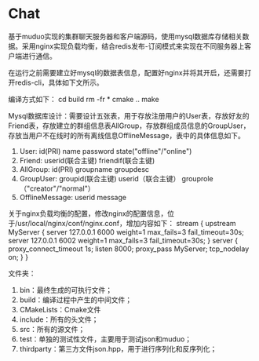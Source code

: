 # Chat
基于muduo实现的集群聊天服务器和客户端源码，使用mysql数据库存储相关数据。采用nginx实现负载均衡，结合redis发布-订阅模式来实现在不同服务器上客户端进行通信。 


在运行之前需要建立好mysql的数据表信息，配置好nginx并将其开启，还需要打开redis-cli，具体如下文所示。

编译方式如下：
cd build
rm -fr *
cmake ..
make

Mysql数据库设计：需要设计五张表，用于存放注册用户的User表，存放好友的Friend表，存放建立的群组信息表AllGroup，存放群组成员信息的GroupUser，存放当用户不在线时的所有离线信息OfflineMessage，表中的具体信息如下。
1. User: id(PRI) name  password  state("offline"/"online")
2. Friend: userid(联合主键)  friendif(联合主键)
3. AllGroup: id(PRI)  groupname  groupdesc
4. GroupUser: groupid(联合主键)  userid（联合主键） grouprole（"creator"/"normal"）
5. OfflineMessage: userid  message

关于nginx负载均衡的配置，修改nginx的配置信息，位于/usr/local/nginx/conf/nginx.conf，增加内容如下：
stream {
    upstream MyServer {
        server 127.0.0.1 6000 weight=1 max_fails=3 fail_timeout=30s;
        server 127.0.0.1 6002 weight=1 max_fails=3 fail_timeout=30s;
    }
    server {
        proxy_connect_timeout 1s;
        listen 8000;
        proxy_pass MyServer;
        tcp_nodelay on;
    }
}

文件夹：
1. bin：最终生成的可执行文件；
2. build：编译过程中产生的中间文件；
3. CMakeLists：Cmake文件
4. include：所有的头文件；
5. src：所有的源文件；
6. test：单独的测试性文件，主要用于测试json和muduo；
7. thirdparty：第三方文件json.hpp，用于进行序列化和反序列化；

